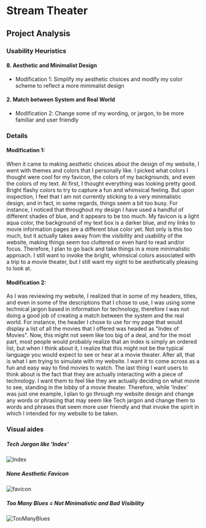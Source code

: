 # Stream Theater

Project Analysis
-----------

### Usability Heuristics

#### 8. Aesthetic and Minimalist Design
  - Modification 1: Simplify my aesthetic choices and modify my color scheme to reflect a more minimalist design
     
  
#### 2. Match between System and Real World
  - Modification 2: Change some of my wording, or jargon, to be more familiar and user friendly

### Details

#### Modification 1:

  When it came to making aesthetic choices about the design of my website, I went with themes and colors that I personally like. I picked what colors I thought were cool for my favicon, the colors of my backgrounds, and even the colors of my text. At first, I thought everything was looking pretty good. Bright flashy colors to try to capture a fun and whimsical feeling. But upon inspection, I feel that I am not currently sticking to a very minimalistic design, and in fact, in some regards, things seem a bit too busy. For instance, I noticed that throughout my design I have used a handful of different shades of blue, and it appears to be too much. My favicon is a light aqua color, the background of my text box is a darker blue, and my links to movie information pages are a different blue color yet. Not only is this too much, but it actually takes away from the visibility and usability of the website, making things seem too cluttered or even hard to read and/or focus. Therefore, I plan to go back and take things in a more minimalistic approach. I still want to invoke the bright, whimsical colors associated with a trip to a movie theater, but I still want my sight to be aesthetically pleasing to look at.


#### Modification 2:

  As I was reviewing my website, I realized that in some of my headers, titles, and even in some of the descriptions that I chose to use, I was using some technical jargon based in information for technology, therefore I was not doing a good job of creating a match between the system and the real world. For instance, the header I chose to use for my page that would display a list of all the movies that I offered was headed as "Index of Movies". Now, this might not seem like too big of a deal, and for the most part, most people would probably realize that an index is simply an ordered list, but when I think about it, I realize that this might not be the typical language you would expect to see or hear at a movie theater. After all, that is what I am trying to simulate with my website. I want it to come across as a fun and easy way to find movies to watch. The last thing I want users to think about is the fact that they are actually interacting with a piece of technology. I want them to feel like they are actually deciding on what movie to see, standing in the lobby of a movie theater. Therefore, while 'Index' was just one example, I plan to go through my website design and change any words or phrasing that may seem like Tech jargon and change them to words and phrases that seem more user friendly and that invoke the spirit in which I intended for my website to be taken.


### Visual aides

##### Tech Jargon like 'Index'
![Index](https://user-images.githubusercontent.com/96221850/220836130-2cbd65e1-6c4f-4fc7-b71d-dc0705ec637a.png)

##### None Aesthetic Favicon
![favicon](https://user-images.githubusercontent.com/96221850/220836146-8b38c9fb-1618-4db8-b4ad-fa2b51efc43a.png)

##### Too Many Blues = Not Minimalistic and Bad Visibility
![TooManyBlues](https://user-images.githubusercontent.com/96221850/220836164-5622c72e-3dab-4f9c-b20b-4b319eaee6a8.png)
